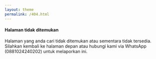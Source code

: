 ```yaml
---
layout: theme
permalink: /404.html
---
```



 <h4>Halaman tidak ditemukan</h4>
  <p>
Halaman yang anda cari tidak ditemukan atau sementara tidak tersedia. Silahkan kembali ke halaman depan atau hubungi kami via WhatsApp (0881024240202) untuk melaporkan ini.
  </p>
